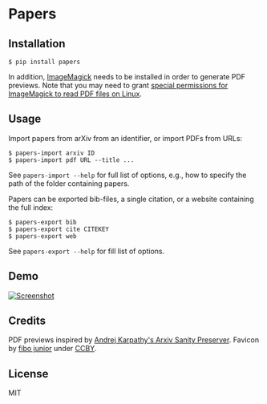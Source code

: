 # Papers

## Installation

```commandline
$ pip install papers
```

In addition, [ImageMagick](https://imagemagick.org/script/download.php) needs to be installed in order to generate PDF previews. Note that you may need to grant [special permissions for ImageMagick to read PDF files on Linux](https://cromwell-intl.com/open-source/pdf-not-authorized.html).


## Usage

Import papers from arXiv from an identifier, or import PDFs from URLs:
```commandline
$ papers-import arxiv ID
$ papers-import pdf URL --title ...
```

See `papers-import --help` for full list of options, e.g., how to specify the path of the folder containing papers.

Papers can be exported bib-files, a single citation, or a website containing the full index:

```
$ papers-export bib
$ papers-export cite CITEKEY
$ papers-export web
```

See `papers-export --help` for fill list of options.


## Demo

[![Screenshot](https://raw.githubusercontent.com/jan-matthis/papers/master/screenshot.png)](https://papers-demo.netlify.app)


## Credits

PDF previews inspired by [Andrej Karpathy's Arxiv Sanity Preserver](http://www.arxiv-sanity.com/). Favicon by [fibo junior](https://thenounproject.com/term/literature/2273532/) under [CCBY](https://creativecommons.org/licenses/by/3.0/us/legalcode).


## License

MIT
